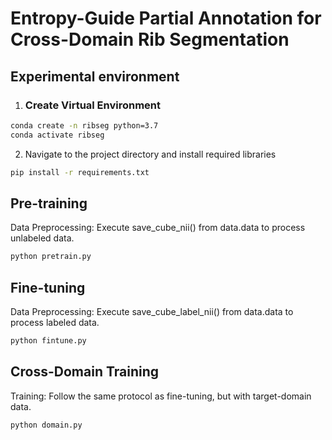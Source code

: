 # Entropy-Guide Partial Annotation for Cross-Domain Rib Segmentation

## Experimental environment
1. ### Create Virtual Environment
```bash
conda create -n ribseg python=3.7
conda activate ribseg
```
2. Navigate to the project directory and install required libraries
```bash
pip install -r requirements.txt
```

## Pre-training
Data Preprocessing: Execute save_cube_nii() from data.data to process unlabeled data.
```bash
python pretrain.py
```

## Fine-tuning
Data Preprocessing: Execute save_cube_label_nii() from data.data to process labeled data.
```bash
python fintune.py
```

## Cross-Domain Training
Training: Follow the same protocol as fine-tuning, but with target-domain data.
```bash
python domain.py
```